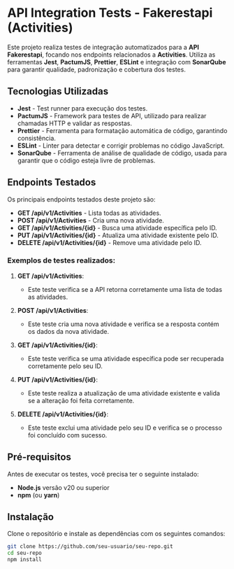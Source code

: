 # API Integration Tests - Fakerestapi (Activities)

Este projeto realiza testes de integração automatizados para a **API Fakerestapi**, focando nos endpoints relacionados a **Activities**. Utiliza as ferramentas **Jest**, **PactumJS**, **Prettier**, **ESLint** e integração com **SonarQube** para garantir qualidade, padronização e cobertura dos testes.

## Tecnologias Utilizadas

- **Jest** - Test runner para execução dos testes.
- **PactumJS** - Framework para testes de API, utilizado para realizar chamadas HTTP e validar as respostas.
- **Prettier** - Ferramenta para formatação automática de código, garantindo consistência.
- **ESLint** - Linter para detectar e corrigir problemas no código JavaScript.
- **SonarQube** - Ferramenta de análise de qualidade de código, usada para garantir que o código esteja livre de problemas.

## Endpoints Testados

Os principais endpoints testados deste projeto são:

- **GET /api/v1/Activities** - Lista todas as atividades.
- **POST /api/v1/Activities** - Cria uma nova atividade.
- **GET /api/v1/Activities/{id}** - Busca uma atividade específica pelo ID.
- **PUT /api/v1/Activities/{id}** - Atualiza uma atividade existente pelo ID.
- **DELETE /api/v1/Activities/{id}** - Remove uma atividade pelo ID.

### Exemplos de testes realizados:

1. **GET /api/v1/Activities**:
   - Este teste verifica se a API retorna corretamente uma lista de todas as atividades.

2. **POST /api/v1/Activities**:
   - Este teste cria uma nova atividade e verifica se a resposta contém os dados da nova atividade.

3. **GET /api/v1/Activities/{id}**:
   - Este teste verifica se uma atividade específica pode ser recuperada corretamente pelo seu ID.

4. **PUT /api/v1/Activities/{id}**:
   - Este teste realiza a atualização de uma atividade existente e valida se a alteração foi feita corretamente.

5. **DELETE /api/v1/Activities/{id}**:
   - Este teste exclui uma atividade pelo seu ID e verifica se o processo foi concluído com sucesso.

## Pré-requisitos

Antes de executar os testes, você precisa ter o seguinte instalado:

- **Node.js** versão v20 ou superior
- **npm** (ou **yarn**)

## Instalação

Clone o repositório e instale as dependências com os seguintes comandos:

```bash
git clone https://github.com/seu-usuario/seu-repo.git
cd seu-repo
npm install



